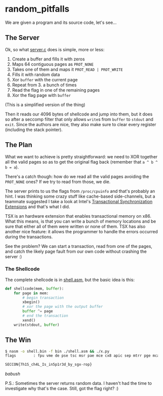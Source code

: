 # random\_pitfalls

We are given a program and its source code, let's see...

## The Server

Ok, so what [server.c](./server.c) does is simple, more or less:

1. Create a buffer and fills it with zeros
2. Maps 64 contiguous pages as `PROT_NONE`
3. Takes one of them and maps it `PROT_READ | PROT_WRITE`
4. Fills it with random data
5. Xor `buffer` with the current page
6. Repeat from 3. a bunch of times
7. Read the flag in one of the remaining pages
8. Xor the flag page with `buffer`

(This is a simplified version of the thing)

Then it reads our 4096 bytes of shellcode and jump into them, but it does so
after a seccomp filter that only allows `write`s from `buffer` to `stdout` and
`exit`.
Since the authors are nice, they also make sure to clear every register
(including the stack pointer).

## The Plan

What we want to achieve is pretty straightforward: we need to XOR together all
the valid pages so as to get the original flag back
(remember that `a ^ b ^ b = a`).

There's a catch though: how do we read all the valid pages avoiding the
`PROT_NONE` ones?
If we try to read from those, we die.

The server prints to us the flags from `/proc/cpuinfo` and that's probably an
hint.
I was thinking some crazy stuff like cache-based side-channels, but a teammate
suggested I take a look at Intel's
[Transactional Synchronization Extensions](https://en.wikipedia.org/wiki/Transactional_Synchronization_Extensions)
and that's what I did.

TSX is an hardware extension that enables transactional memory on x86.
What this means, is that you can write a bunch of memory locations and be
sure that either all of them were written or none of them.
TSX has also another nice feature: it allows the programmer to handle the errors
occurred during the transactions.

See the problem? We can start a transaction, read from one of the pages, and
catch the likely page fault from our own code without crashing the server :)

### The Shellcode

The complete shellcode is in [shell.asm](./shell.asm), but the basic idea is
this:

```python
def shellcode(mem, buffer):
    for page in mem:
        # begin transaction
        xbegin()
        # xor the page with the output buffer
        buffer ^= page
        # end the transaction
        xend()
    write(stdout, buffer)
```

## The Win

```sh
$ nasm -o shell.bin -f bin ./shell.asm && ./x.py
flags        : fpu vme de pse tsc msr pae mce cx8 apic sep mtrr pge mca cmov pat pse36 clflush mmx fxsr sse sse2 ht syscall nx pdpe1gb rdtscp lm constant_tsc rep_good nopl xtopology cpuid aperfmperf pni pclmulqdq ssse3 fma cx16 pcid sse4_1 sse4_2 x2apic movbe popcnt tsc_deadline_timer aes xsave avx f16c rdrand hypervisor lahf_lm abm 3dnowprefetch cpuid_fault invpcid_single pti fsgsbase bmi1 hle avx2 smep bmi2 erms invpcid rtm rdseed adx xsaveopt

SECCON{7h1S_ch4L_Is_in5p1r3d_by_sgx-rop}
```

*babush*

P.S.: Sometimes the server returns random data. I haven't had the time to
      investigate why that's the case.
      Still, got the flag right? :)


